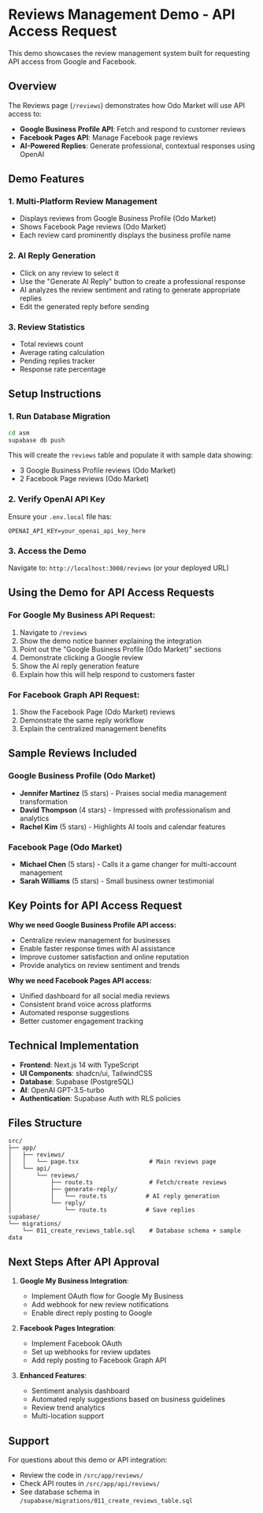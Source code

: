 # Reviews Management Demo - API Access Request

This demo showcases the review management system built for requesting API access from Google and Facebook.

## Overview

The Reviews page (`/reviews`) demonstrates how Odo Market will use API access to:
- **Google Business Profile API**: Fetch and respond to customer reviews
- **Facebook Pages API**: Manage Facebook page reviews
- **AI-Powered Replies**: Generate professional, contextual responses using OpenAI

## Demo Features

### 1. **Multi-Platform Review Management**
- Displays reviews from Google Business Profile (Odo Market)
- Shows Facebook Page reviews (Odo Market)
- Each review card prominently displays the business profile name

### 2. **AI Reply Generation**
- Click on any review to select it
- Use the "Generate AI Reply" button to create a professional response
- AI analyzes the review sentiment and rating to generate appropriate replies
- Edit the generated reply before sending

### 3. **Review Statistics**
- Total reviews count
- Average rating calculation
- Pending replies tracker
- Response rate percentage

## Setup Instructions

### 1. Run Database Migration
```bash
cd asm
supabase db push
```

This will create the `reviews` table and populate it with sample data showing:
- 3 Google Business Profile reviews (Odo Market)
- 2 Facebook Page reviews (Odo Market)

### 2. Verify OpenAI API Key
Ensure your `.env.local` file has:
```
OPENAI_API_KEY=your_openai_api_key_here
```

### 3. Access the Demo
Navigate to: `http://localhost:3000/reviews` (or your deployed URL)

## Using the Demo for API Access Requests

### For Google My Business API Request:
1. Navigate to `/reviews`
2. Show the demo notice banner explaining the integration
3. Point out the "Google Business Profile (Odo Market)" sections
4. Demonstrate clicking a Google review
5. Show the AI reply generation feature
6. Explain how this will help respond to customers faster

### For Facebook Graph API Request:
1. Show the Facebook Page (Odo Market) reviews
2. Demonstrate the same reply workflow
3. Explain the centralized management benefits

## Sample Reviews Included

### Google Business Profile (Odo Market)
- **Jennifer Martinez** (5 stars) - Praises social media management transformation
- **David Thompson** (4 stars) - Impressed with professionalism and analytics
- **Rachel Kim** (5 stars) - Highlights AI tools and calendar features

### Facebook Page (Odo Market)
- **Michael Chen** (5 stars) - Calls it a game changer for multi-account management
- **Sarah Williams** (5 stars) - Small business owner testimonial

## Key Points for API Access Request

**Why we need Google Business Profile API access:**
- Centralize review management for businesses
- Enable faster response times with AI assistance
- Improve customer satisfaction and online reputation
- Provide analytics on review sentiment and trends

**Why we need Facebook Pages API access:**
- Unified dashboard for all social media reviews
- Consistent brand voice across platforms
- Automated response suggestions
- Better customer engagement tracking

## Technical Implementation

- **Frontend**: Next.js 14 with TypeScript
- **UI Components**: shadcn/ui, TailwindCSS
- **Database**: Supabase (PostgreSQL)
- **AI**: OpenAI GPT-3.5-turbo
- **Authentication**: Supabase Auth with RLS policies

## Files Structure

```
src/
├── app/
│   ├── reviews/
│   │   └── page.tsx                    # Main reviews page
│   └── api/
│       └── reviews/
│           ├── route.ts                # Fetch/create reviews
│           ├── generate-reply/
│           │   └── route.ts           # AI reply generation
│           └── reply/
│               └── route.ts           # Save replies
supabase/
└── migrations/
    └── 011_create_reviews_table.sql    # Database schema + sample data
```

## Next Steps After API Approval

1. **Google My Business Integration**:
   - Implement OAuth flow for Google My Business
   - Add webhook for new review notifications
   - Enable direct reply posting to Google

2. **Facebook Pages Integration**:
   - Implement Facebook OAuth
   - Set up webhooks for review updates
   - Add reply posting to Facebook Graph API

3. **Enhanced Features**:
   - Sentiment analysis dashboard
   - Automated reply suggestions based on business guidelines
   - Review trend analytics
   - Multi-location support

## Support

For questions about this demo or API integration:
- Review the code in `/src/app/reviews/`
- Check API routes in `/src/app/api/reviews/`
- See database schema in `/supabase/migrations/011_create_reviews_table.sql`
